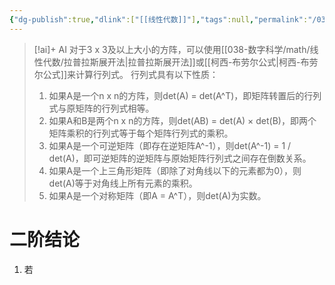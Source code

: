 ```yaml
---
{"dg-publish":true,"dlink":["[[线性代数]]"],"tags":null,"permalink":"/038-数字科学/math/线性代数/行列式性质/","dgPassFrontmatter":true}
---
```



> [!ai]+ AI
> 对于3 x 3及以上大小的方阵，可以使用[[038-数字科学/math/线性代数/拉普拉斯展开法\|拉普拉斯展开法]]或[[柯西-布劳尔公式\|柯西-布劳尔公式]]来计算行列式。
> 行列式具有以下性质：
> 1. 如果A是一个n x n的方阵，则det(A) = det(A^T)，即矩阵转置后的行列式与原矩阵的行列式相等。
> 2. 如果A和B是两个n x n的方阵，则det(AB) = det(A) × det(B)，即两个矩阵乘积的行列式等于每个矩阵行列式的乘积。
> 3. 如果A是一个可逆矩阵（即存在逆矩阵A^-1），则det(A^-1) = 1 / det(A)，即可逆矩阵的逆矩阵与原始矩阵行列式之间存在倒数关系。
> 4. 如果A是一个上三角形矩阵（即除了对角线以下的元素都为0），则det(A)等于对角线上所有元素的乘积。
> 5. 如果A是一个对称矩阵（即A = A^T），则det(A)为实数。

# 二阶结论
1. 若
